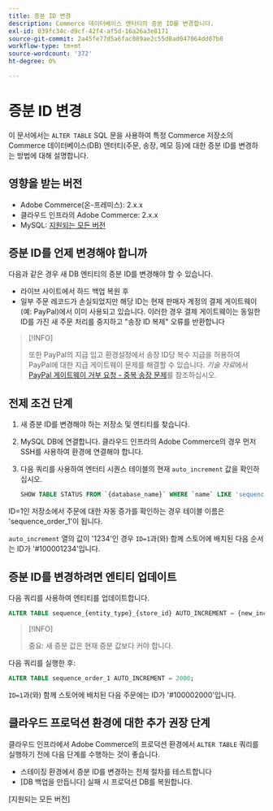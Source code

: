 ```yaml
---
title: 증분 ID 변경
description: Commerce 데이터베이스 엔터티의 증분 ID를 변경합니다.
exl-id: 039fc34c-d9cf-42f4-af5d-16a26a3e8171
source-git-commit: 2a45fe77d5a6fac089ae2c55d0ad047064dd07b0
workflow-type: tm+mt
source-wordcount: '372'
ht-degree: 0%

---
```


# 증분 ID 변경

이 문서에서는 `ALTER TABLE` SQL 문을 사용하여 특정 Commerce 저장소의 Commerce 데이터베이스(DB) 엔터티(주문, 송장, 메모 등)에 대한 증분 ID를 변경하는 방법에 대해 설명합니다.

## 영향을 받는 버전

- Adobe Commerce(온-프레미스): 2.x.x
- 클라우드 인프라의 Adobe Commerce: 2.x.x
- MySQL: [지원되는 모든 버전](../../installation/prerequisites/database/mysql.md)

## 증분 ID를 언제 변경해야 합니까

다음과 같은 경우 새 DB 엔티티의 증분 ID를 변경해야 할 수 있습니다.

- 라이브 사이트에서 하드 백업 복원 후
- 일부 주문 레코드가 손실되었지만 해당 ID는 현재 판매자 계정의 결제 게이트웨이(예: PayPal)에서 이미 사용되고 있습니다. 이러한 경우 결제 게이트웨이는 동일한 ID를 가진 새 주문 처리를 중지하고 &quot;송장 ID 복제&quot; 오류를 반환합니다

>[!INFO]
>
>또한 PayPal의 지급 입고 환경설정에서 송장 ID당 복수 지급을 허용하여 PayPal에 대한 지급 게이트웨이 문제를 해결할 수 있습니다. _기술 자료_&#x200B;에서 [PayPal 게이트웨이 거부 요청 - 중복 송장 문제](https://experienceleague.adobe.com/docs/commerce-knowledge-base/kb/troubleshooting/payments/paypal-gateway-rejected-request-duplicate-invoice-issue.html?lang=ko)를 참조하십시오.

## 전제 조건 단계

1. 새 증분 ID를 변경해야 하는 저장소 및 엔티티를 찾습니다.
1. MySQL DB에 연결합니다.
클라우드 인프라의 Adobe Commerce의 경우 먼저 SSH를 사용하여 환경에 연결해야 합니다.
1. 다음 쿼리를 사용하여 엔터티 시퀀스 테이블의 현재 `auto_increment` 값을 확인하십시오.

   ```sql
   SHOW TABLE STATUS FROM `{database_name}` WHERE `name` LIKE 'sequence_{entity_type}_{store_id}';
   ```

ID=1인 저장소에서 주문에 대한 자동 증가를 확인하는 경우 테이블 이름은 &#39;sequence_order_1&#39;이 됩니다.

`auto_increment` 열의 값이 &#39;1234&#39;인 경우 `ID=1`과(와) 함께 스토어에 배치된 다음 순서는 ID가 &#39;#100001234&#39;입니다.

## 증분 ID를 변경하려면 엔티티 업데이트

다음 쿼리를 사용하여 엔티티를 업데이트합니다.

```sql
ALTER TABLE sequence_{entity_type}_{store_id} AUTO_INCREMENT = {new_increment_value};
```

>[!INFO]
>
>중요: 새 증분 값은 현재 증분 값보다 커야 합니다.

다음 쿼리를 실행한 후:

```sql
ALTER TABLE sequence_order_1 AUTO_INCREMENT = 2000;
```

`ID=1`과(와) 함께 스토어에 배치된 다음 주문에는 ID가 &#39;#100002000&#39;입니다.

## 클라우드 프로덕션 환경에 대한 추가 권장 단계

클라우드 인프라에서 Adobe Commerce의 프로덕션 환경에서 `ALTER TABLE` 쿼리를 실행하기 전에 다음 단계를 수행하는 것이 좋습니다.

- 스테이징 환경에서 증분 ID를 변경하는 전체 절차를 테스트합니다
- [DB 백업을 만듭니다] 실패 시 프로덕션 DB를 복원합니다.

<!-- Link Definitions -->

[PayPal gateway rejected request - duplicate invoice issue]: https://support.magento.com/hc/en-us/articles/115002457473
[DB 백업 만들기]: https://support.magento.com/hc/en-us/articles/360003254334
[지원되는 모든 버전]
